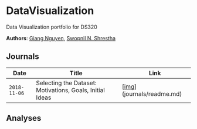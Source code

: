 # DataVisualization
Data Visualization portfolio for DS320

__Authors__: [Giang Nguyen](https://github.com/huonggiang100399), [Swopnil N. Shrestha](https://github.com/swopnilnep)

## Journals
| Date  | Title  | Link |
|---|---|---|
| `2018-11-06`  | Selecting the Dataset: Motivations, Goals, Initial Ideas  | [[img](link.png)](journals/readme.md) |

## Analyses
